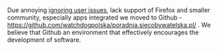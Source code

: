 Due annoying [ignoring user issues](https://bitbucket.org/site/master/issues), lack support of Firefox and smaller community, especially apps integrated we moved to Github - https://github.com/watchdogpolska/poradnia.siecobywatelska.pl/ . 
We believe that Github an environment that effectively encourages the development of software.

